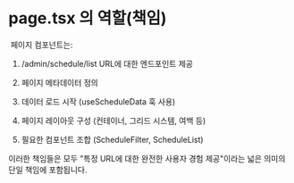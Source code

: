 # page.tsx 의 역할(책임)

 페이지 컴포넌트는:

1. /admin/schedule/list URL에 대한 엔드포인트 제공

2. 페이지 메타데이터 정의

3. 데이터 로드 시작 (useScheduleData 훅 사용)

4. 페이지 레이아웃 구성 (컨테이너, 그리드 시스템, 여백 등)

5. 필요한 컴포넌트 조합 (ScheduleFilter, ScheduleList)

이러한 책임들은 모두 "특정 URL에 대한 완전한 사용자 경험 제공"이라는 넓은 의미의 단일 책임에 포함됩니다.